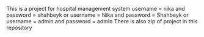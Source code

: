 This is a project for hospital management system
username = nika and password = shahbeyk
or
username = Nika and password = Shahbeyk
or
username = admin and password = admin
There is also zip of project in this repository
